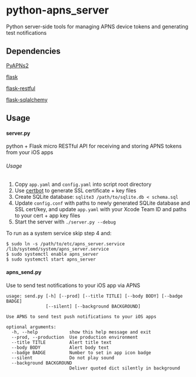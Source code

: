 # python-apns_server
Python server-side tools for managing APNS device tokens and generating test notifications

## Dependencies
[PyAPNs2](https://github.com/Pr0Ger/PyAPNs2)

[flask](https://github.com/pallets/flask)

[flask-restful](https://github.com/flask-restful/flask-restful)

[flask-sqlalchemy](https://github.com/pallets/flask-sqlalchemy)

## Usage
#### server.py
python + Flask micro RESTful API for receiving and storing APNS tokens from your iOS apps

###### Usage
1. Copy `app.yaml` and `config.yaml` into script root directory
2. Use [certbot](https://certbot.eff.org/) to generate SSL certificate + key files
3. Create SQLite database: `sqlite3 /path/to/sqlite.db < schema.sql`
4. Update `config.conf` with paths to newly generated SQLite database and SSL cert/key, and update `app.yaml` with your Xcode Team ID and paths to your cert + app key files
5. Start the server with `./server.py --debug`

To run as a system service skip step 4 and:
```
$ sudo ln -s /path/to/etc/apns_server.service /lib/systemd/system/apns_server.service
$ sudo systemctl enable apns_server
$ sudo systemctl start apns_server
```

#### apns_send.py
Use to send test notifications to your iOS app via APNS
```
usage: send.py [-h] [--prod] [--title TITLE] [--body BODY] [--badge BADGE]
               [--silent] [--background BACKGROUND]

Use APNS to send test push notifications to your iOS apps

optional arguments:
  -h, --help            show this help message and exit
  --prod, --production  Use production environment
  --title TITLE         Alert title text
  --body BODY           Alert body text
  --badge BADGE         Number to set in app icon badge
  --silent              Do not play sound
  --background BACKGROUND
                        Deliver quoted dict silently in background
```
